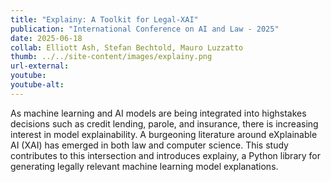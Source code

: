 ```yaml
---
title: "Explainy: A Toolkit for Legal-XAI"
publication: "International Conference on AI and Law - 2025"
date: 2025-06-18
collab: Elliott Ash, Stefan Bechtold, Mauro Luzzatto
thumb: ../../site-content/images/explainy.png
url-external: 
youtube: 
youtube-alt: 
---
```


As machine learning and AI models are being integrated into highstakes decisions such as credit lending, parole, and insurance, there is increasing interest in model explainability. A burgeoning literature around eXplainable AI (XAI) has emerged in both law and computer science. This study contributes to this intersection and introduces explainy, a Python library for generating legally relevant machine learning model explanations.